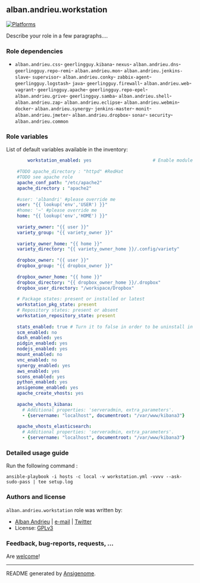## alban.andrieu.workstation

  [![Platforms](http://img.shields.io/badge/platforms-ubuntu-lightgrey.svg?style=flat)](#)

Describe your role in a few paragraphs....


### Role dependencies

- `alban.andrieu.css`- `geerlingguy.kibana`- `nexus`- `alban.andrieu.dns`- `geerlingguy.repo-remi`- `alban.andrieu.mon`- `alban.andrieu.jenkins-slave`- `supervisor`- `alban.andrieu.conky`- `zabbix-agent`- `geerlingguy.logstash`- `java`- `geerlingguy.firewall`- `alban.andrieu.web`- `vagrant`- `geerlingguy.apache`- `geerlingguy.repo-epel`- `alban.andrieu.grive`- `geerlingguy.samba`- `alban.andrieu.shell`- `alban.andrieu.zap`- `alban.andrieu.eclipse`- `alban.andrieu.webmin`- `docker`- `alban.andrieu.synergy`- `jenkins-master`- `monit`- `alban.andrieu.jmeter`- `alban.andrieu.dropbox`- `sonar`- `security`- `alban.andrieu.common`

### Role variables

List of default variables available in the inventory:

```yaml
        workstation_enabled: yes                       # Enable module
    
    #TODO apache_directory : "httpd" #RedHat
    #TODO see apache role
    apache_conf_path: "/etc/apache2"
    apache_directory : "apache2"
    
    #user: 'albandri' #please override me
    user: "{{ lookup('env','USER') }}"
    #home: '~' #please override me
    home: "{{ lookup('env','HOME') }}"
    
    variety_owner: "{{ user }}"
    variety_group: "{{ variety_owner }}"
    
    variety_owner_home: "{{ home }}"
    variety_directory: "{{ variety_owner_home }}/.config/variety"
    
    dropbox_owner: "{{ user }}"
    dropbox_group: "{{ dropbox_owner }}"
    
    dropbox_owner_home: "{{ home }}"
    dropbox_directory: "{{ dropbox_owner_home }}/.dropbox"
    dropbox_user_directory: "/workspace/Dropbox"
    
    # Package states: present or installed or latest
    workstation_pkg_state: present
    # Repository states: present or absent
    workstation_repository_state: present
    
    stats_enabled: true # Turn it to false in order to be uninstall in security role
    scm_enabled: no
    dash_enabled: yes
    pidgin_enabled: yes
    nodejs_enabled: yes
    mount_enabled: no
    vnc_enabled: no
    synergy_enabled: yes
    aws_enabled: yes
    scons_enabled: yes
    python_enabled: yes
    ansigenome_enabled: yes
    apache_create_vhosts: yes
    
    apache_vhosts_kibana:
      # Additional properties: 'serveradmin, extra_parameters'.
      - {servername: "localhost", documentroot: "/var/www/kibana3"}
      
    apache_vhosts_elasticsearch:
      # Additional properties: 'serveradmin, extra_parameters'.
      - {servername: "localhost", documentroot: "/var/www/kibana3"}
```


### Detailed usage guide

Run the following command :

`ansible-playbook -i hosts -c local -v workstation.yml -vvvv --ask-sudo-pass | tee setup.log`


### Authors and license

`alban.andrieu.workstation` role was written by:
- [Alban Andrieu](nabla.mobi) | [e-mail](mailto:alban.andrieu@free.fr) | [Twitter](https://twitter.com/AlbanAndrieu)
- License: [GPLv3](https://tldrlegal.com/license/gnu-general-public-license-v3-%28gpl-3%29)

### Feedback, bug-reports, requests, ...

Are [welcome](https://github.com/AlbanAndrieu/ansible-workstation/issues)!

***

README generated by [Ansigenome](https://github.com/nickjj/ansigenome/).
